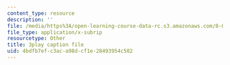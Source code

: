 ```yaml
---
content_type: resource
description: ''
file: /media/https%3A/open-learning-course-data-rc.s3.amazonaws.com/8-01sc-classical-mechanics-fall-2016/4bdfb7efc3aca98dcf1e28493954c502_gl9c9qJRqcM.srt
file_type: application/x-subrip
resourcetype: Other
title: 3play caption file
uid: 4bdfb7ef-c3ac-a98d-cf1e-28493954c502
---
```

